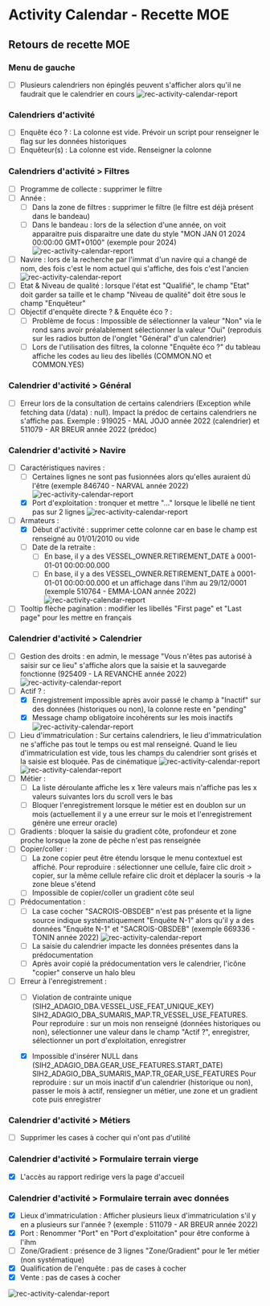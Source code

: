 # Activity Calendar - Recette MOE

## Retours de recette MOE

### Menu de gauche

- [ ] Plusieurs calendriers non épinglés peuvent s'afficher alors qu'il ne faudrait que le calendrier en cours
  ![rec-activity-calendar-report](/projects/activity-calendar/rec/images/rec-24-002-2.9.20-Menu_gauche.PNG)

### Calendriers d'activité

- [ ] Enquête éco ? : La colonne est vide. Prévoir un script pour renseigner le flag sur les données historiques
- [ ] Enquêteur(s) : La colonne est vide. Renseigner la colonne

### Calendriers d'activité > Filtres

- [ ] Programme de collecte : supprimer le filtre
- [ ] Année : 
  - [ ] Dans la zone de filtres : supprimer le filtre (le filtre est déjà présent dans le bandeau)
  - [ ] Dans le bandeau : lors de la sélection d'une année, on voit apparaitre puis disparaitre une date du style "MON JAN 01 2024 00:00:00 GMT+0100" (exemple pour 2024)
    ![rec-activity-calendar-report](/projects/activity-calendar/rec/images/rec-24-002-2.9.20-Filtres_année_bandeau.PNG)
- [ ] Navire : lors de la recherche par l'immat d'un navire qui a changé de nom, des fois c'est le nom actuel qui s'affiche, des fois c'est l'ancien
  ![rec-activity-calendar-report](/projects/activity-calendar/rec/images/rec-24-002-2.9.20-Filtres_nav_noms.PNG)
- [ ] Etat & Niveau de qualité : lorsque l'état est "Qualifié", le champ "Etat" doit garder sa taille et le champ "Niveau de qualité" doit être sous le champ "Enquêteur"
- [ ] Objectif d'enquête directe ? & Enquête éco ? : 
  - [ ] Problème de focus : Impossible de sélectionner la valeur "Non" via le rond sans avoir préalablement sélectionner la valeur "Oui"
    (reproduis sur les radios button de l'onglet "Général" d'un calendrier)
  - [ ] Lors de l'utilisation des filtres, la colonne "Enquête éco ?" du tableau affiche les codes au lieu des libellés (COMMON.NO et COMMON.YES)

### Calendrier d'activité > Général

- [ ] Erreur lors de la consultation de certains calendriers (Exception while fetching data (/data) : null). Impact la prédoc de certains calendriers ne s'affiche pas. 
Exemple : 919025 - MAL JOJO année 2022 (calendrier) et 511079 - AR BREUR année 2022 (prédoc)

### Calendrier d'activité > Navire

- [ ] Caractéristiques navires : 
  - [ ] Certaines lignes ne sont pas fusionnées alors qu'elles auraient dû l'être (exemple 846740 - NARVAL année 2022)
    ![rec-activity-calendar-report](/projects/activity-calendar/rec/images/rec-24-002-2.9.20-Carac_navire_fusion_lignes.PNG)
  - [x] Port d'exploitation : tronquer et mettre "..." lorsque le libellé ne tient pas sur 2 lignes
    ![rec-activity-calendar-report](/projects/activity-calendar/rec/images/rec-24-002-2.9.20-Carac_navire_port_exploit.PNG)
- [ ] Armateurs :
  - [x] Début d'activité : supprimer cette colonne car en base le champ est renseigné au 01/01/2010 ou vide
  - [ ] Date de la retraite :
    - [ ] En base, il y a des VESSEL_OWNER.RETIREMENT_DATE à 0001-01-01 00:00:00.000
    - [ ] En base, il y a des VESSEL_OWNER.RETIREMENT_DATE à 0001-01-01 00:00:00.000 et un affichage dans l'ihm au 29/12/0001 (exemple 510764 - EMMA-LOAN année 2022)
![rec-activity-calendar-report](/projects/activity-calendar/rec/images/rec-24-002-2.9.20-Armateur_date_retraite.PNG)
- [ ] Tooltip flèche pagination : modifier les libellés "First page" et "Last page" pour les mettre en français

### Calendrier d'activité > Calendrier

- [ ] Gestion des droits : en admin, le message "Vous n'êtes pas autorisé à saisir sur ce lieu" s'affiche alors que la saisie et la sauvegarde fonctionne (925409 - LA REVANCHE année 2022)
![rec-activity-calendar-report](/projects/activity-calendar/rec/images/rec-24-002-2.9.20-Calendrier_gestion_droits.PNG)
- [ ] Actif ? : 
  - [x] Enregistrement impossible après avoir passé le champ à "Inactif" sur des données (historiques ou non), la colonne reste en "pending"
  - [x] Message champ obligatoire incohérents sur les mois inactifs
    ![rec-activity-calendar-report](/projects/activity-calendar/rec/images/rec-24-002-2.9.20-Calendrier_mois_inactif.PNG)
- [ ] Lieu d'immatriculation : Sur certains calendriers, le lieu d'immatriculation ne s'affiche pas tout le temps ou est mal renseigné. Quand le lieu d'immatriculation est vide, tous les champs du calendrier sont grisés et la saisie est bloquée. Pas de cinématique
  ![rec-activity-calendar-report](/projects/activity-calendar/rec/images/rec-24-002-2.9.20-Calendrier_lieu_immat.PNG)
  ![rec-activity-calendar-report](/projects/activity-calendar/rec/images/rec-24-002-2.9.20-Calendrier_lieu_immat2.PNG)
- [ ] Métier : 
  - [ ] La liste déroulante affiche les x 1ère valeurs mais n'affiche pas les x valeurs suivantes lors du scroll vers le bas
  - [ ] Bloquer l'enregistrement lorsque le métier est en doublon sur un mois (actuellement il y a une erreur sur le mois et l'enregistrement génère une erreur oracle)
- [ ] Gradients : bloquer la saisie du gradient côte, profondeur et zone proche lorsque la zone de pêche n'est pas renseignée
- [ ] Copier/coller : 
  - [ ] La zone copier peut être étendu lorsque le menu contextuel est affiché. Pour reproduire : sélectionner une cellule, faire clic droit > copier, sur la même cellule refaire clic droit et déplacer la souris -> la zone bleue s'étend
  - [ ] Impossible de copier/coller un gradient côte seul 
- [ ] Prédocumentation :
  - [ ] La case cocher "SACROIS-OBSDEB" n'est pas présente et la ligne source indique systématiquement "Enquête N-1"
  alors qu'il y a des données "Enquête N-1" et "SACROIS-OBSDEB" (exemple 669336 - TONIN année 2022)
![rec-activity-calendar-report](/projects/activity-calendar/rec/images/rec-24-002-2.9.20-Prédocumentation_sources.PNG)
  - [ ] La saisie du calendrier impacte les données présentes dans la prédocumentation
  - [ ] Après avoir copié la prédocumentation vers le calendrier, l'icône "copier" conserve un halo bleu
- [ ] Erreur à l'enregistrement : 
  - [ ] Violation de contrainte unique (SIH2_ADAGIO_DBA.VESSEL_USE_FEAT_UNIQUE_KEY) SIH2_ADAGIO_DBA_SUMARIS_MAP.TR_VESSEL_USE_FEATURES. 
  Pour reproduire : sur un mois non renseigné (données historiques ou non), sélectionner une valeur dans le champ "Actif ?", enregistrer, sélectionner un port d'exploitation, enregistrer
  - [x] Impossible d'insérer NULL dans (SIH2_ADAGIO_DBA.GEAR_USE_FEATURES.START_DATE) SIH2_ADAGIO_DBA_SUMARIS_MAP.TR_GEAR_USE_FEATURES
  Pour reproduire : sur un mois inactif d'un calendrier (historique ou non), passer le mois à actif, rensiegner un métier, une zone et un gradient cote puis enregistrer


### Calendrier d'activité > Métiers

- [ ] Supprimer les cases à cocher qui n'ont pas d'utilité

### Calendrier d'activité > Formulaire terrain vierge

- [X] L'accès au rapport redirige vers la page d'accueil

### Calendrier d'activité > Formulaire terrain avec données

- [x] Lieux d'immatriculation : Afficher plusieurs lieux d'immatriculation s'il y en a plusieurs sur l'année ? (exemple : 511079 - AR BREUR année 2022)
- [x] Port : Renommer "Port" en "Port d'exploitation" pour être conforme à l'ihm
- [ ] Zone/Gradient : présence de 3 lignes "Zone/Gradient" pour le 1er métier (non systématique)
- [X] Qualification de l'enquête : pas de cases à cocher
- [X] Vente : pas de cases à cocher

![rec-activity-calendar-report](/projects/activity-calendar/rec/images/rec-24-002-2.9.20-Formulaire_terrain.PNG)